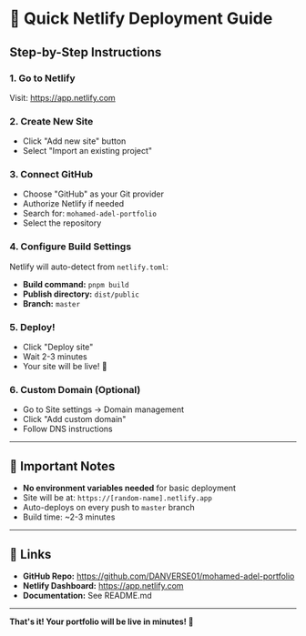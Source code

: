 # 🚀 Quick Netlify Deployment Guide

## Step-by-Step Instructions

### 1. Go to Netlify
Visit: https://app.netlify.com

### 2. Create New Site
- Click "Add new site" button
- Select "Import an existing project"

### 3. Connect GitHub
- Choose "GitHub" as your Git provider
- Authorize Netlify if needed
- Search for: `mohamed-adel-portfolio`
- Select the repository

### 4. Configure Build Settings
Netlify will auto-detect from `netlify.toml`:
- **Build command:** `pnpm build`
- **Publish directory:** `dist/public`
- **Branch:** `master`

### 5. Deploy!
- Click "Deploy site"
- Wait 2-3 minutes
- Your site will be live! 🎉

### 6. Custom Domain (Optional)
- Go to Site settings → Domain management
- Click "Add custom domain"
- Follow DNS instructions

---

## 📝 Important Notes

- **No environment variables needed** for basic deployment
- Site will be at: `https://[random-name].netlify.app`
- Auto-deploys on every push to `master` branch
- Build time: ~2-3 minutes

---

## 🔗 Links

- **GitHub Repo:** https://github.com/DANVERSE01/mohamed-adel-portfolio
- **Netlify Dashboard:** https://app.netlify.com
- **Documentation:** See README.md

---

**That's it! Your portfolio will be live in minutes! 🚀**
